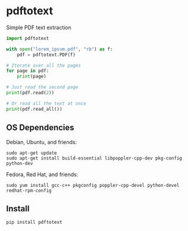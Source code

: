 # pdftotext

Simple PDF text extraction

```python
import pdftotext

with open("lorem_ipsum.pdf", "rb") as f:
    pdf = pdftotext.PDF(f)

# Iterate over all the pages
for page in pdf:
    print(page)

# Just read the second page
print(pdf.read(2))

# Or read all the text at once
print(pdf.read_all())
```


## OS Dependencies

Debian, Ubuntu, and friends:

```
sudo apt-get update
sudo apt-get install build-essential libpoppler-cpp-dev pkg-config python-dev
```

Fedora, Red Hat, and friends:

```
sudo yum install gcc-c++ pkgconfig poppler-cpp-devel python-devel redhat-rpm-config
```


## Install

```
pip install pdftotext
```
